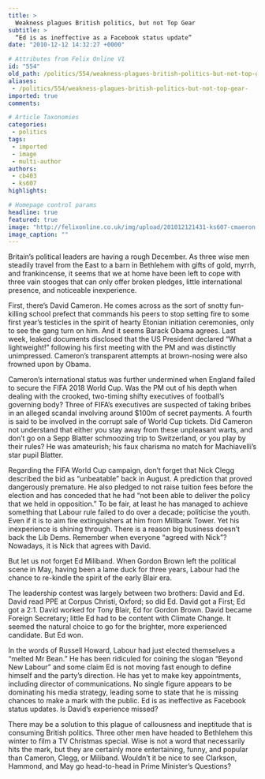 ```yaml
---
title: >
  Weakness plagues British politics, but not Top Gear
subtitle: >
  “Ed is as ineffective as a Facebook status update”
date: "2010-12-12 14:32:27 +0000"

# Attributes from Felix Online V1
id: "554"
old_path: /politics/554/weakness-plagues-british-politics-but-not-top-gear-
aliases:
 - /politics/554/weakness-plagues-british-politics-but-not-top-gear-
imported: true
comments:

# Article Taxonomies
categories:
 - politics
tags:
 - imported
 - image
 - multi-author
authors:
 - cb403
 - ks607
highlights:

# Homepage control params
headline: true
featured: true
image: "http://felixonline.co.uk/img/upload/201012121431-ks607-cmaeron.jpg"
image_caption: ""
---
```


Britain’s political leaders are having a rough December. As three wise men steadily travel from the East to a barn in Bethlehem with gifts of gold, myrrh, and frankincense, it seems that we at home have been left to cope with three vain stooges that can only offer broken pledges, little international presence, and noticeable inexperience.

First, there’s David Cameron. He comes across as the sort of snotty fun-killing school prefect that commands his peers to stop setting fire to some first year’s testicles in the spirit of hearty Etonian initiation ceremonies, only to see the gang turn on him. And it seems Barack Obama agrees. Last week, leaked documents disclosed that the US President declared “What a lightweight!” following his first meeting with the PM and was distinctly unimpressed. Cameron’s transparent attempts at brown-nosing were also frowned upon by Obama.



Cameron’s international status was further undermined when England failed to secure the FIFA 2018 World Cup. Was the PM out of his depth when dealing with the crooked, two-timing shifty executives of football’s governing body? Three of FIFA’s executives are suspected of taking bribes in an alleged scandal involving around $100m of secret payments. A fourth is said to be involved in the corrupt sale of World Cup tickets. Did Cameron not understand that either you stay away from these unpleasant warts, and don’t go on a Sepp Blatter schmoozing trip to Switzerland, or you play by their rules? He was amateurish; his faux charisma no match for Machiavelli’s star pupil Blatter.



Regarding the FIFA World Cup campaign, don’t forget that Nick Clegg described the bid as “unbeatable” back in August. A prediction that proved dangerously premature. He also pledged to not raise tuition fees before the election and has conceded that he had “not been able to deliver the policy that we held in opposition.” To be fair, at least he has managed to achieve something that Labour rule failed to do over a decade; politicise the youth. Even if it is to aim fire extinguishers at him from Millbank Tower. Yet his inexperience is shining through. There is a reason big business doesn’t back the Lib Dems. Remember when everyone “agreed with Nick”? Nowadays, it is Nick that agrees with David.



But let us not forget Ed Miliband. When Gordon Brown left the political scene in May, having been a lame duck for three years, Labour had the chance to re-kindle the spirit of the early Blair era.



The leadership contest was largely between two brothers: David and Ed. David read PPE at Corpus Christi, Oxford; so did Ed. David got a First; Ed got a 2:1. David worked for Tony Blair, Ed for Gordon Brown. David became Foreign Secretary; little Ed had to be content with Climate Change. It seemed the natural choice to go for the brighter, more experienced candidate. But Ed won.

In the words of Russell Howard, Labour had just elected themselves a “melted Mr Bean.” He has been ridiculed for coining the slogan “Beyond New Labour” and some claim Ed is not moving fast enough to define himself and the party’s direction. He has yet to make key appointments, including director of communications. No single figure appears to be dominating his media strategy, leading some to state that he is missing chances to make a mark with the public. Ed is as ineffective as Facebook status updates. Is David’s experience missed?



There may be a solution to this plague of callousness and ineptitude that is consuming British politics. Three other men have headed to Bethlehem this winter to film a TV Christmas special. Wise is not a word that necessarily hits the mark, but they are certainly more entertaining, funny, and popular than Cameron, Clegg, or Miliband. Wouldn’t it be nice to see Clarkson, Hammond, and May go head-to-head in Prime Minister’s Questions?
